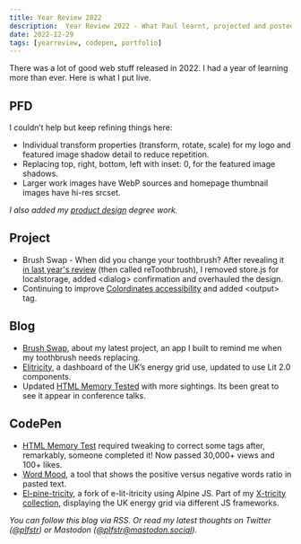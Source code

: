 ```yaml
---
title: Year Review 2022
description:  Year Review 2022 - What Paul learnt, projected and posted in the year MMXXII
date: 2022-12-29
tags: [yearreview, codepen, portfolio]
---
```


There was a lot of good web stuff released in 2022. I had a year of learning more than ever. Here is what I put live.

## PFD

I couldn’t help but keep refining things here:

- Individual transform properties (transform, rotate, scale) for my logo and featured image shadow detail to reduce repetition.
- Replacing top, right, bottom, left with inset: 0, for the featured image shadows.
- Larger work images have WebP sources and homepage thumbnail images have hi-res srcset.

_I also added my [product design](/productdesign/) degree work._

## Project 

- Brush Swap - When did you change your toothbrush? After revealing it [in last year's review](/blog/year-review-2021/#projects) (then called reToothbrush), I removed store.js for localstorage, added \<dialog> confirmation and overhauled the design. 
- Continuing to improve [Colordinates accessibility](/blog/colordinates-app-a11y/) and added \<output> tag.

## Blog

- [Brush Swap](/blog/brush-swap/), about my latest project, an app I built to remind me when my toothbrush needs replacing.
- [Elitricity](/blog/elitricity/), a dashboard of the UK’s energy grid use, updated to use Lit 2.0 components.
- Updated [HTML Memory Tested](/blog/html-memory-tested/) with more sightings. Its been great to see it appear in conference talks.

## CodePen

- [HTML Memory Test](/blog/html-elements-test/) required tweaking to correct some tags after, remarkably, someone completed it! Now passed 30,000+ views and 100+ likes.
- [Word Mood](https://codepen.io/plfstr/full/gOzVLJV), a tool that shows the positive versus negative words ratio in pasted text.
- [El-pine-tricity](https://codepen.io/plfstr/full/YzvqGNY), a fork of e-lit-itricity using Alpine JS. Part of my [X-tricity collection](https://codepen.io/collection/nxmmwb), displaying the UK energy grid via different JS frameworks.

_You can follow this blog via RSS. Or read my latest thoughts on Twitter ([@plfstr](https://twitter.com/plfstr)) or Mastodon ([@plfstr@mastodon.social](https://mastodon.social/@plfstr))._
